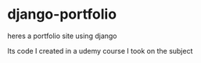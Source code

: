 # django-portfolio
heres a portfolio site using django

Its code I created in a udemy course I took on the subject
